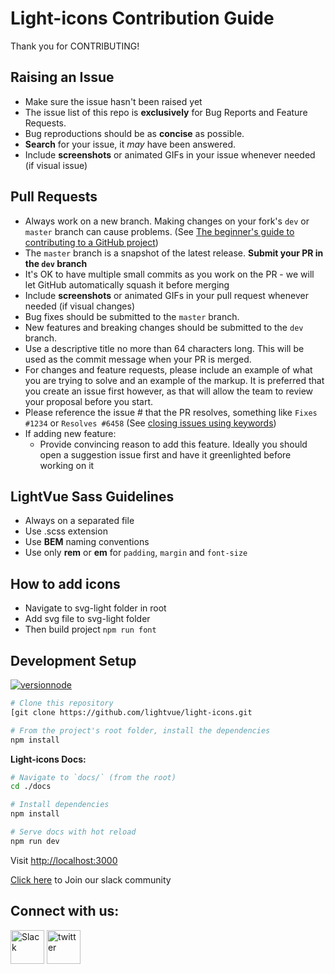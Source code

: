 # Light-icons Contribution Guide
  
  Thank you for CONTRIBUTING!

## Raising an Issue

- Make sure the issue hasn't been raised yet
- The issue list of this repo is **exclusively** for Bug Reports and Feature Requests.
- Bug reproductions should be as **concise** as possible.
- **Search** for your issue, it _may_ have been answered.
- Include **screenshots** or animated GIFs in your issue whenever needed (if visual issue)

## Pull Requests

- Always work on a new branch. Making changes on your fork's `dev` or `master` branch can cause problems. (See [The beginner's guide to contributing to a GitHub project](https://akrabat.com/the-beginners-guide-to-contributing-to-a-github-project/))
- The `master` branch is a snapshot of the latest release. **Submit your PR in the `dev` branch**
- It's OK to have multiple small commits as you work on the PR - we will let GitHub automatically squash it before merging
- Include **screenshots** or animated GIFs in your pull request whenever needed (if visual changes)
- Bug fixes should be submitted to the `master` branch.
- New features and breaking changes should be submitted to the `dev` branch.
- Use a descriptive title no more than 64 characters long. This will be used as the commit message when your PR is merged.
- For changes and feature requests, please include an example of what you are trying to solve and an example of the markup. It is preferred that you create an issue first however, as that will allow the team to review your proposal before you start.
- Please reference the issue # that the PR resolves, something like `Fixes #1234` or `Resolves #6458` (See [closing issues using keywords](https://help.github.com/articles/closing-issues-using-keywords/))
- If adding new feature:
  - Provide convincing reason to add this feature. Ideally you should open a suggestion issue first and have it greenlighted before working on it


## LightVue Sass Guidelines

- Always on a separated file
- Use .scss extension
- Use **BEM** naming conventions
- Use only **rem** or **em** for `padding`, `margin` and `font-size`

## How to add icons

- Navigate to svg-light folder in root
- Add svg file to svg-light folder 
- Then build project  ```npm run font```

## Development Setup

[![versionnode](https://img.shields.io/badge/nodejs->=6%20and%20<=_14-006cb8.svg?logo=node.js&color=3e863d)](http://nodejs.org/)

```bash
# Clone this repository
[git clone https://github.com/lightvue/light-icons.git

# From the project's root folder, install the dependencies
npm install
```

**Light-icons Docs:**

```bash
# Navigate to `docs/` (from the root)
cd ./docs

# Install dependencies
npm install

# Serve docs with hot reload
npm run dev
```
Visit <http://localhost:3000>  

[Click here](https://join.slack.com/t/slack-qgs9925/shared_invite/zt-1g6falep2-9v3887ttNrjrcPdxi1if_A) to Join our slack community  

## Connect with us:
<a href = "https://join.slack.com/t/slack-qgs9925/shared_invite/zt-1g6falep2-9v3887ttNrjrcPdxi1if_A"><img height ="54px" width="54px" title="Slack" src="https://img.icons8.com/color/452/slack-new.png"/></a>
<a href = "https://twitter.com/lightvue"><img height ="54px" width="54px" title="twitter" src="https://img.icons8.com/fluent/48/000000/twitter.png"/></a>